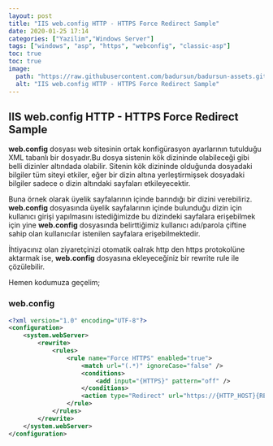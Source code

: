 ```yaml
---
layout: post
title: "IIS web.config HTTP - HTTPS Force Redirect Sample"
date: 2020-01-25 17:14
categories: ["Yazilim","Windows Server"]
tags: ["windows", "asp", "https", "webconfig", "classic-asp"]
toc: true
toc: true
image:
  path: "https://raw.githubusercontent.com/badursun/badursun-assets.github.io/refs/heads/main/img/iis-config-https-redirect-66eec500ebe77.webp"
  alt: "IIS web.config HTTP - HTTPS Force Redirect Sample"
---
```


## IIS web.config HTTP - HTTPS Force Redirect Sample
**web.config** dosyası web sitesinin ortak konfigürasyon ayarlarının tutulduğu XML tabanlı bir dosyadır.Bu dosya sistenin kök dizininde olabileceği gibi belli dizinler altındada olabilir. Sitenin kök dizininde olduğunda dosyadaki bilgiler tüm siteyi etkiler, eğer bir dizin altına yerleştirmişsek dosyadaki bilgiler sadece o dizin altındaki sayfaları etkileyecektir.

Buna örnek olarak üyelik sayfalarının içinde barındığı bir dizini verebiliriz. **web.config** dosyasında üyelik sayfalarının içinde bulunduğu dizin için kullanıcı girişi yapılmasını istediğimizde bu dizindeki sayfalara erişebilmek için yine **web.config** dosyasında belirttiğimiz kullanıcı adı/parola çiftine sahip olan kullanıcılar istenilen sayfalara erişebilmektedir.

İhtiyacınız olan ziyaretçinizi otomatik oalrak http den https protokolüne aktarmak ise, **web.config** dosyasına ekleyeceğiniz bir rewrite rule ile çözülebilir.

Hemen kodumuza geçelim;

### web.config
```xml
<?xml version="1.0" encoding="UTF-8"?>
<configuration>
    <system.webServer>
        <rewrite>
            <rules>
                <rule name="Force HTTPS" enabled="true">
                    <match url="(.*)" ignoreCase="false" />
                    <conditions>
                        <add input="{HTTPS}" pattern="off" />
                    </conditions>
                    <action type="Redirect" url="https://{HTTP_HOST}{REQUEST_URI}" appendQueryString="true" redirectType="Permanent" />
                </rule>
            </rules>
        </rewrite>
    </system.webServer>
</configuration>
```